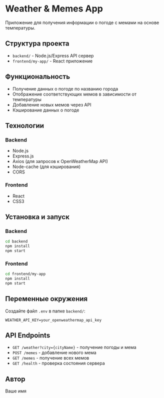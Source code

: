 # Weather & Memes App

Приложение для получения информации о погоде с мемами на основе температуры.

## Структура проекта

- `backend/` - Node.js/Express API сервер
- `frontend/my-app/` - React приложение

## Функциональность

- Получение данных о погоде по названию города
- Отображение соответствующих мемов в зависимости от температуры
- Добавление новых мемов через API
- Кэширование данных о погоде

## Технологии

### Backend
- Node.js
- Express.js
- Axios (для запросов к OpenWeatherMap API)
- Node-cache (для кэширования)
- CORS

### Frontend
- React
- CSS3

## Установка и запуск

### Backend
```bash
cd backend
npm install
npm start
```

### Frontend
```bash
cd frontend/my-app
npm install
npm start
```

## Переменные окружения

Создайте файл `.env` в папке `backend/`:
```
WEATHER_API_KEY=your_openweathermap_api_key
```

## API Endpoints

- `GET /weather?city={cityName}` - получение погоды и мема
- `POST /memes` - добавление нового мема
- `GET /memes` - получение всех мемов
- `GET /health` - проверка состояния сервера

## Автор

Ваше имя
